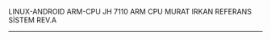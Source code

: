 LINUX-ANDROID ARM-CPU
JH 7110 ARM CPU
MURAT IRKAN REFERANS SİSTEM REV.A
***********************************
